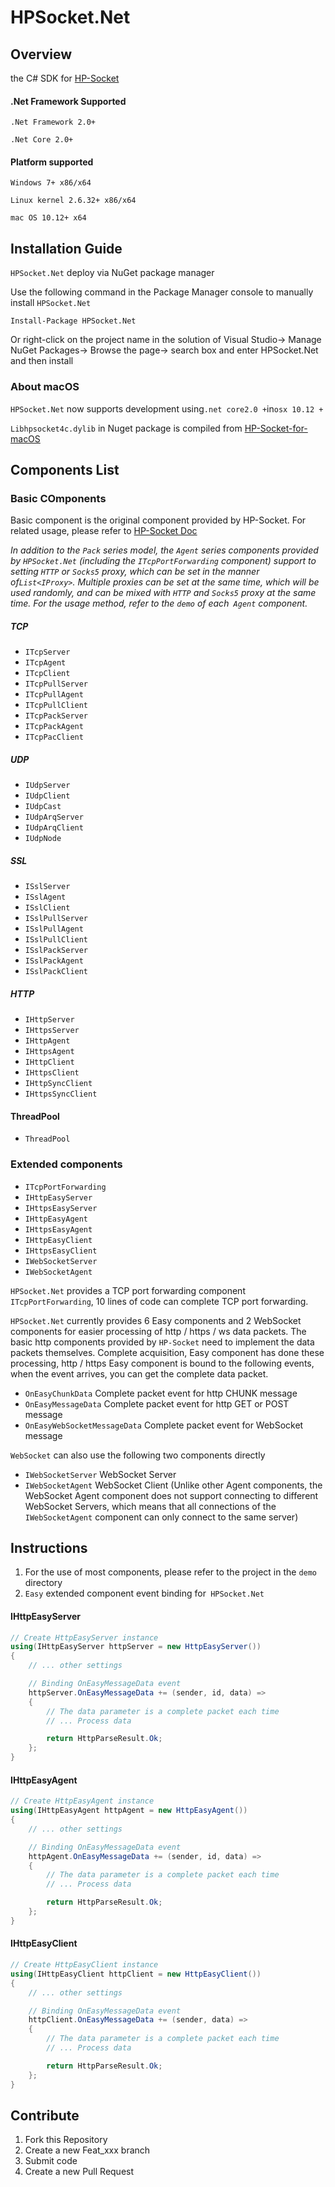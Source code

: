 # HPSocket.Net

## Overview
the C# SDK for [HP-Socket](https://github.com/ldcsaa/HP-Socket)

#### .Net Framework Supported
`.Net Framework 2.0+`

`.Net Core 2.0+`

#### Platform supported
`Windows 7+ x86/x64`

`Linux kernel 2.6.32+ x86/x64`

`mac OS 10.12+ x64`


## Installation Guide
`HPSocket.Net` deploy via NuGet package manager

Use the following command in the Package Manager console to manually install `HPSocket.Net`
```
Install-Package HPSocket.Net
```
Or right-click on the project name in the solution of Visual Studio-> Manage NuGet Packages-> Browse the page-> search box and enter HPSocket.Net and then install


### About macOS
`HPSocket.Net` now supports development using` .net core2.0 + `in` osx 10.12 + `

`Libhpsocket4c.dylib` in Nuget package is compiled from [HP-Socket-for-macOS](https://gitee.com/xin_chong/HP-Socket-for-macOS)


## Components List
### Basic COmponents
Basic component is the original component provided by HP-Socket. For related usage, please refer to [HP-Socket Doc](https://github.com/ldcsaa/HP-Socket/tree/master/Doc)

*In addition to the `Pack` series model, the `Agent` series components provided by `HPSocket.Net` (including the `ITcpPortForwarding` component) support to setting `HTTP` or `Socks5` proxy, which can be set in the manner of`List<IProxy>`. Multiple proxies can be set at the same time, which will be used randomly, and can be mixed with `HTTP` and `Socks5` proxy at the same time. For the usage method, refer to the `demo` of each` Agent` component.*

##### TCP
+ `ITcpServer`
+ `ITcpAgent`
+ `ITcpClient`
+ `ITcpPullServer`
+ `ITcpPullAgent`
+ `ITcpPullClient`
+ `ITcpPackServer`
+ `ITcpPackAgent`
+ `ITcpPacClient`

##### UDP
+ `IUdpServer`
+ `IUdpClient`
+ `IUdpCast`
+ `IUdpArqServer`
+ `IUdpArqClient`
+ `IUdpNode`

##### SSL
+ `ISslServer`
+ `ISslAgent`
+ `ISslClient`
+ `ISslPullServer`
+ `ISslPullAgent`
+ `ISslPullClient`
+ `ISslPackServer`
+ `ISslPackAgent`
+ `ISslPackClient`

##### HTTP
+ `IHttpServer`
+ `IHttpsServer`
+ `IHttpAgent`
+ `IHttpsAgent`
+ `IHttpClient`
+ `IHttpsClient`
+ `IHttpSyncClient`
+ `IHttpsSyncClient`

#### ThreadPool
+ `ThreadPool`

### Extended components
+ `ITcpPortForwarding`
+ `IHttpEasyServer`
+ `IHttpsEasyServer`
+ `IHttpEasyAgent`
+ `IHttpsEasyAgent`
+ `IHttpEasyClient`
+ `IHttpsEasyClient`
+ `IWebSocketServer`
+ `IWebSocketAgent` 

`HPSocket.Net` provides a TCP port forwarding component` ITcpPortForwarding`, 10 lines of code can complete TCP port forwarding.

`HPSocket.Net` currently provides 6 Easy components and 2 WebSocket components for easier processing of http / https / ws data packets. The basic http components provided by `HP-Socket` need to implement the data packets themselves. Complete acquisition, Easy component has done these processing, http / https Easy component is bound to the following events, when the event arrives, you can get the complete data packet.
 
+ `OnEasyChunkData` Complete packet event for http CHUNK message
+ `OnEasyMessageData` Complete packet event for http GET or POST message
+ `OnEasyWebSocketMessageData` Complete packet event for WebSocket message

`WebSocket` can also use the following two components directly

+ `IWebSocketServer` WebSocket Server
+ `IWebSocketAgent` WebSocket Client (Unlike other Agent components, the WebSocket Agent component does not support connecting to different WebSocket Servers, which means that all connections of the `IWebSocketAgent` component can only connect to the same server)


## Instructions
1. For the use of most components, please refer to the project in the `demo` directory
2. `Easy` extended component event binding for` HPSocket.Net`
#### IHttpEasyServer
```cs
// Create HttpEasyServer instance
using(IHttpEasyServer httpServer = new HttpEasyServer())
{
    // ... other settings

    // Binding OnEasyMessageData event
    httpServer.OnEasyMessageData += (sender, id, data) => 
    {
        // The data parameter is a complete packet each time
        // ... Process data

        return HttpParseResult.Ok;
    };
}
```

#### IHttpEasyAgent
```cs
// Create HttpEasyAgent instance
using(IHttpEasyAgent httpAgent = new HttpEasyAgent())
{
    // ... other settings

    // Binding OnEasyMessageData event
    httpAgent.OnEasyMessageData += (sender, id, data) => 
    {
        // The data parameter is a complete packet each time
        // ... Process data

        return HttpParseResult.Ok;
    };
}
```

#### IHttpEasyClient
```cs
// Create HttpEasyClient instance
using(IHttpEasyClient httpClient = new HttpEasyClient())
{
    // ... other settings

    // Binding OnEasyMessageData event
    httpClient.OnEasyMessageData += (sender, data) => 
    {
        // The data parameter is a complete packet each time
        // ... Process data

        return HttpParseResult.Ok;
    };
}
```

## Contribute

1.  Fork this Repository
2.  Create a new Feat_xxx branch
3.  Submit code
4.  Create a new Pull Request